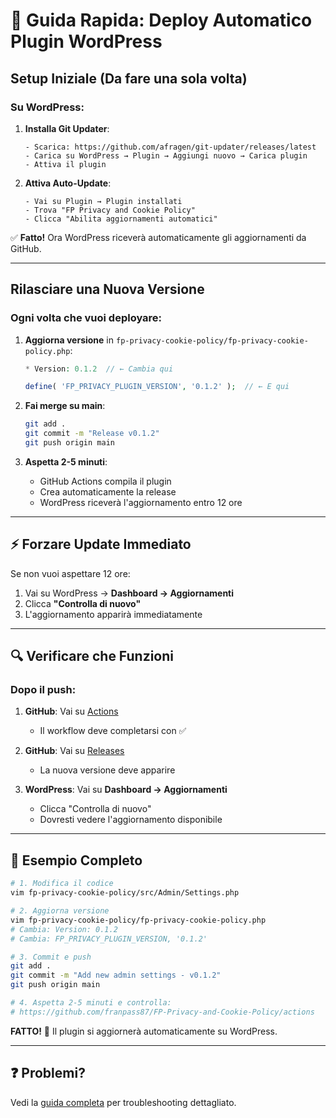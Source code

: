 # 🚀 Guida Rapida: Deploy Automatico Plugin WordPress

## Setup Iniziale (Da fare una sola volta)

### Su WordPress:

1. **Installa Git Updater**:
   ```
   - Scarica: https://github.com/afragen/git-updater/releases/latest
   - Carica su WordPress → Plugin → Aggiungi nuovo → Carica plugin
   - Attiva il plugin
   ```

2. **Attiva Auto-Update**:
   ```
   - Vai su Plugin → Plugin installati
   - Trova "FP Privacy and Cookie Policy"
   - Clicca "Abilita aggiornamenti automatici"
   ```

✅ **Fatto!** Ora WordPress riceverà automaticamente gli aggiornamenti da GitHub.

---

## Rilasciare una Nuova Versione

### Ogni volta che vuoi deployare:

1. **Aggiorna versione** in `fp-privacy-cookie-policy/fp-privacy-cookie-policy.php`:
   ```php
   * Version: 0.1.2  // ← Cambia qui
   
   define( 'FP_PRIVACY_PLUGIN_VERSION', '0.1.2' );  // ← E qui
   ```

2. **Fai merge su main**:
   ```bash
   git add .
   git commit -m "Release v0.1.2"
   git push origin main
   ```

3. **Aspetta 2-5 minuti**:
   - GitHub Actions compila il plugin
   - Crea automaticamente la release
   - WordPress riceverà l'aggiornamento entro 12 ore

---

## ⚡ Forzare Update Immediato

Se non vuoi aspettare 12 ore:

1. Vai su WordPress → **Dashboard → Aggiornamenti**
2. Clicca **"Controlla di nuovo"**
3. L'aggiornamento apparirà immediatamente

---

## 🔍 Verificare che Funzioni

### Dopo il push:

1. **GitHub**: Vai su [Actions](https://github.com/franpass87/FP-Privacy-and-Cookie-Policy/actions)
   - Il workflow deve completarsi con ✅

2. **GitHub**: Vai su [Releases](https://github.com/franpass87/FP-Privacy-and-Cookie-Policy/releases)
   - La nuova versione deve apparire

3. **WordPress**: Vai su **Dashboard → Aggiornamenti**
   - Clicca "Controlla di nuovo"
   - Dovresti vedere l'aggiornamento disponibile

---

## 🎯 Esempio Completo

```bash
# 1. Modifica il codice
vim fp-privacy-cookie-policy/src/Admin/Settings.php

# 2. Aggiorna versione
vim fp-privacy-cookie-policy/fp-privacy-cookie-policy.php
# Cambia: Version: 0.1.2
# Cambia: FP_PRIVACY_PLUGIN_VERSION, '0.1.2'

# 3. Commit e push
git add .
git commit -m "Add new admin settings - v0.1.2"
git push origin main

# 4. Aspetta 2-5 minuti e controlla:
# https://github.com/franpass87/FP-Privacy-and-Cookie-Policy/actions
```

**FATTO!** 🎉 Il plugin si aggiornerà automaticamente su WordPress.

---

## ❓ Problemi?

Vedi la [guida completa](./DEPLOY-AUTOMATICO-GITHUB.md) per troubleshooting dettagliato.
